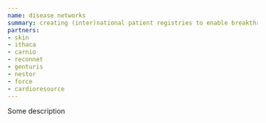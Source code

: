 ```yaml
---
name: disease networks
summary: creating (inter)national patient registries to enable breakthrough research into these diseases
partners:
- skin
- ithaca
- carnio
- reconnet
- genturis
- nestor
- force
- cardioresource
---
```

Some description